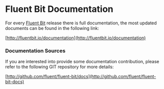 # Fluent Bit Documentation

For every [Fluent Bit](http://fluentbit.io) release there is full documentation, the most updated documents can be found in the following link:

[http://fluentbit.io/documentation](http://fluentbit.io/documentation)

### Documentation Sources

If you are interested into provide some documentation contribution, please refer to the following GIT repository for more details:

[http://github.com/fluent/fluent-bit/docs](http://github.com/fluent/fluent-bit-docs)
